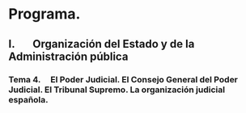 # Programa.

## **I.       Organización del Estado y de la Administración pública**
### **Tema 4.**     El Poder Judicial. El Consejo General del Poder Judicial. El Tribunal Supremo. La organización judicial española.